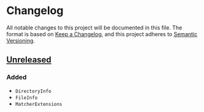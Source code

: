 ﻿# Changelog

All notable changes to this project will be documented in this file. The format
is based on [Keep a Changelog](https://keepachangelog.com/en/1.0.0/), and this
project adheres to [Semantic Versioning](https://semver.org/spec/v2.0.0.html).

## [Unreleased]

### Added

- `DirectoryInfo`
- `FileInfo`
- `MatcherExtensions`

[Unreleased]: https://github.com/shmuelie/Shmuelie.MonoRepo